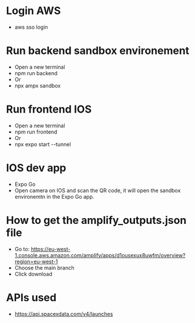 # Login AWS

- aws sso login

# Run backend sandbox environement

- Open a new terminal
- npm run backend
- Or
- npx ampx sandbox

# Run frontend IOS

- Open a new terminal
- npm run frontend
- Or
- npx expo start --tunnel

# IOS dev app

- Expo Go
- Open camera on IOS and scan the QR code, it will open the sandbox environemtn in the Expo Go app.

# How to get the amplify_outputs.json file

- Go to: https://eu-west-1.console.aws.amazon.com/amplify/apps/d1ousexux8uwfm/overview?region=eu-west-1
- Choose the main branch
- Click download

# APIs used

- https://api.spacexdata.com/v4/launches
